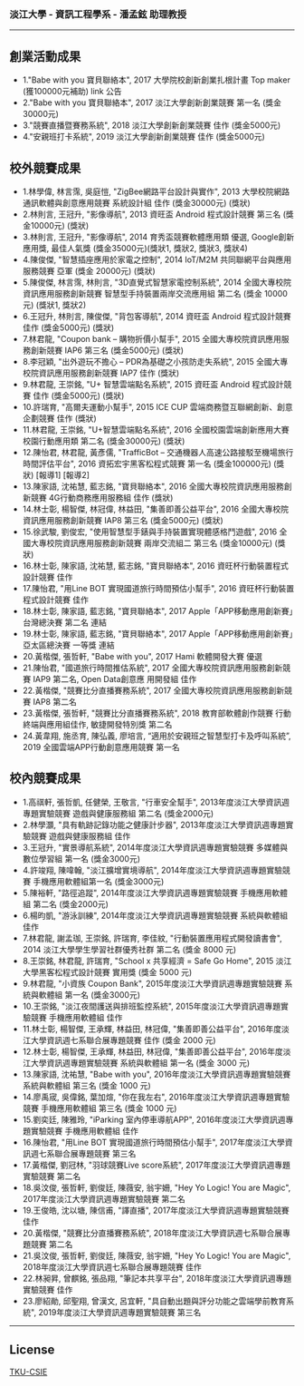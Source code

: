 

### 淡江大學 - 資訊工程學系 - 潘孟鉉 助理教授

-----------------------------

## 創業活動成果

- 1."Babe with you 寶貝聯絡本", 2017 大學院校創新創業扎根計畫 Top maker (獲100000元補助) link 公告
- 2."Babe with you 寶貝聯絡本", 2017 淡江大學創新創業競賽 第一名 (獎金30000元)
- 3."競賽直播暨賽務系統", 2018 淡江大學創新創業競賽 佳作 (獎金5000元)
- 4."安親班打卡系統", 2019 淡江大學創新創業競賽 佳作 (獎金5000元)

## 校外競賽成果

- 1.林學偉, 林言霈, 吳庭愷, "ZigBee網路平台設計與實作", 2013 大學校院網路通訊軟體與創意應用競賽 系統設計組 佳作 (獎金30000元) (獎狀)
- 2.林則言, 王冠升, "影像導航", 2013 資旺盃 Android 程式設計競賽 第三名 (獎金10000元) (獎狀)
- 3.林則言, 王冠升, "影像導航", 2014 育秀盃競賽軟體應用類 優選, Google創新應用獎, 最佳人氣獎 (獎金35000元)(獎狀1, 獎狀2, 獎狀3, 獎狀4)
- 4.陳俊傑, "智慧插座應用於家電之控制", 2014 IoT/M2M 共同聯網平台與應用服務競賽 亞軍 (獎金 20000元) (獎狀)
- 5.陳俊傑, 林言霈, 林則言, "3D直覺式智慧家電控制系統", 2014 全國大專校院資訊應用服務創新競賽 智慧型手持裝置兩岸交流應用組 第二名 (獎金 10000元) (獎狀1, 獎狀2)
- 6.王冠升, 林則言, 陳俊傑, "背包客導航", 2014 資旺盃 Android 程式設計競賽 佳作 (獎金5000元) (獎狀)  
- 7.林君龍, "Coupon bank – 購物折價小幫手", 2015 全國大專校院資訊應用服務創新競賽 IAP6 第三名 (獎金5000元) (獎狀)
- 8.李冠穎, "出外遊玩不擔心 – PDR為基礎之小孩防走失系統", 2015 全國大專校院資訊應用服務創新競賽 IAP7 佳作 (獎狀)
- 9.林君龍, 王崇銘, "U+ 智慧雲端點名系統", 2015 資旺盃 Android 程式設計競賽 佳作 (獎金5000元) (獎狀)
- 10.許瑞育, "高爾夫運動小幫手", 2015 ICE CUP 雲端商務暨互聯網創新、創意企劃競賽 佳作 (獎狀)
- 11.林君龍, 王崇銘, "U+智慧雲端點名系統", 2016 全國校園雲端創新應用大賽 校園行動應用類 第二名 (獎金30000元) (獎狀)
- 12.陳怡君, 林君龍, 黃彥儒, "TrafficBot – 交通機器人高速公路接駁至機場旅行時間評估平台", 2016 資拓宏宇黑客松程式競賽 第一名 (獎金100000元) (獎狀) [報導1] [報導2]
- 13.陳家語, 沈祐慧, 藍志銘, "寶貝聯絡本", 2016 全國大專校院資訊應用服務創新競賽 4G行動商務應用服務組 佳作 (獎狀)
- 14.林士彰, 楊智傑, 林冠偉, 林益田, "集善即善公益平台", 2016 全國大專校院資訊應用服務創新競賽 IAP8 第三名 (獎金5000元) (獎狀) 
- 15.徐武駿, 劉俊宏, "使用智慧型手錶與手持裝置實現體感格鬥遊戲", 2016 全國大專校院資訊應用服務創新競賽 兩岸交流組二 第三名 (獎金10000元) (獎狀)
- 16.林士彰, 陳家語, 沈祐慧, 藍志銘, "寶貝聯絡本", 2016 資旺杯行動裝置程式設計競賽 佳作
- 17.陳怡君, "用Line BOT 實現國道旅行時間預估小幫手", 2016 資旺杯行動裝置程式設計競賽 佳作
- 18.林士彰, 陳家語, 藍志銘, "寶貝聯絡本", 2017 Apple「APP移動應用創新賽」台灣總決賽 第二名 連結
- 19.林士彰, 陳家語, 藍志銘, "寶貝聯絡本", 2017 Apple「APP移動應用創新賽」亞太區總決賽 一等獎 連結
- 20.黃楷傑, 張哲軒, "Babe with you", 2017 Hami 軟體開發大賽 優選
- 21.陳怡君, "國道旅行時間推估系統", 2017 全國大專校院資訊應用服務創新競賽 IAP9 第二名, Open Data創意應 用開發組 佳作
- 22.黃楷傑, "競賽比分直播賽務系統", 2017 全國大專校院資訊應用服務創新競賽 IAP8 第二名
- 23.黃楷傑, 張哲軒, "競賽比分直播賽務系統", 2018 教育部軟體創作競賽 行動終端與應用組佳作, 敏捷開發特別獎 第二名
- 24.黃韋翔, 施丞育, 陳弘義, 廖培言, “適用於安親班之智慧型打卡及呼叫系統”, 2019 全國雲端APP行動創意應用競賽 第一名

## 校內競賽成果

- 1.高祺軒, 張哲凱, 任健榮, 王敬言, "行車安全幫手", 2013年度淡江大學資訊週專題實驗競賽  遊戲與健康服務組 第二名 (獎金2000元)
- 2.林學灝, "具有軌跡記錄功能之健康計步器", 2013年度淡江大學資訊週專題實驗競賽  遊戲與健康服務組 佳作
- 3.王冠升, "實景導航系統", 2014年度淡江大學資訊週專題實驗競賽 多媒體與數位學習組 第一名 (獎金3000元)
- 4.許竣翔, 陳喡翰, "淡江擴增實境導航", 2014年度淡江大學資訊週專題實驗競賽 手機應用軟體組第一名 (獎金3000元)
- 5.陳裕軒, "路徑追蹤", 2014年度淡江大學資訊週專題實驗競賽 手機應用軟體組 第二名 (獎金2000元)
- 6.楊昀凱, "游泳訓練",  2014年度淡江大學資訊週專題實驗競賽 系統與軟體組 佳作 
- 7.林君龍, 謝孟珈, 王崇銘, 許瑞育, 李佳紋, "行動裝置應用程式開發讀書會", 2014 淡江大學學生學習社群優秀社群 第二名 (獎金 8000 元)
- 8.王崇銘, 林君龍, 許瑞育, "School x 共享經濟 = Safe Go Home", 2015 淡江大學黑客松程式設計競賽 實用獎 (獎金 5000 元)
- 9.林君龍, "小資族 Coupon Bank", 2015年度淡江大學資訊週專題實驗競賽 系統與軟體組 第一名 (獎金3000元)
- 10.王崇銘, "淡江夜間護送與排班監控系統", 2015年度淡江大學資訊週專題實驗競賽 手機應用軟體組  佳作
- 11.林士彰, 楊智傑, 王承輝, 林益田, 林冠偉, "集善即善公益平台", 2016年度淡江大學資訊週七系聯合展專題競賽 佳作 (獎金 2000 元)
- 12.林士彰, 楊智傑, 王承輝, 林益田, 林冠偉, "集善即善公益平台", 2016年度淡江大學資訊週專題實驗競賽 系統與軟體組 第一名 (獎金 3000 元)
- 13.陳家語, 沈祐慧, "Babe with you", 2016年度淡江大學資訊週專題實驗競賽 系統與軟體組 第三名 (獎金 1000 元)
- 14.廖禹宬, 吳偉銘, 葉加煊, "你在我左右", 2016年度淡江大學資訊週專題實驗競賽 手機應用軟體組  第三名 (獎金 1000 元)
- 15.劉奕廷, 陳雅玲, "iParking 室內停車導航APP", 2016年度淡江大學資訊週專題實驗競賽 手機應用軟體組  佳作
- 16.陳怡君, "用Line BOT 實現國道旅行時間預估小幫手", 2017年度淡江大學資訊週七系聯合展專題競賽 第三名
- 17.黃楷傑, 劉冠林, "羽球競賽Live score系統", 2017年度淡江大學資訊週專題實驗競賽 第二名
- 18.吳汶俊, 張哲軒, 劉俊廷, 陳薇安, 翁宇姍, "Hey Yo Logic! You are Magic", 2017年度淡江大學資訊週專題實驗競賽 第二名
- 19.王俊皓, 沈以塘, 陳信甫, "譯直播", 2017年度淡江大學資訊週專題實驗競賽 佳作
- 20.黃楷傑, "競賽比分直播賽務系統", 2018年度淡江大學資訊週七系聯合展專題競賽 第二名
- 21.吳汶俊, 張哲軒, 劉俊廷, 陳薇安, 翁宇姍, "Hey Yo Logic! You are Magic", 2018年度淡江大學資訊週七系聯合展專題競賽 佳作
- 22.林昶昇, 曾麒銘, 張品翔, "筆記本共享平台", 2018年度淡江大學資訊週專題實驗競賽 佳作
- 23.廖紹勛, 邱聖翔, 曾漢文, 呂宜軒, "具自動出題與評分功能之雲端學前教育系統", 2019年度淡江大學資訊週專題實驗競賽 第三名

-----------------------------

## License

[TKU-CSIE](LICENSE.md)
